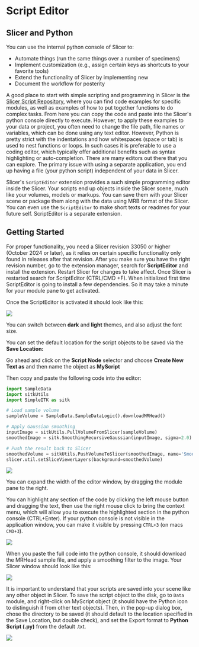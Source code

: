 # Script Editor

## Slicer and Python
You can use the internal python console of  Slicer to:
  * Automate things (run the same things over a number of specimens)
  * Implement customization (e.g., assign certain keys as shortcuts to your favorite tools)
  * Extend the functionality of Slicer by implementing new 
  * Document the workflow for posterity
  
A good place to start with simple scripting and programming in Slicer is the [Slicer Script Repository](https://slicer.readthedocs.io/en/latest/developer_guide/script_repository.html), where you can find code examples for specific modules, as well as examples of how to put together functions to do complex tasks. From here you can copy the code and paste into the Slicer's python console directly to execute. However, to apply these examples to your data or project, you often need to change the file path, file names or variables, which can be done using any text editor. However, Python is pretty strict with the indentations and how whitespaces (space or tab) is used to nest functions or loops. In such cases it is preferable to use a coding editor, which typically offer additional benefits such as syntax highlighting or auto-completion. There are many editors out there that you can explore. The primary issue with using a separate application, you end up having a file (your python script) independent of your data in Slicer.

Slicer's `ScriptEditor` extension provides a such simple programming editor inside the Slicer. Your scripts end up objects inside the Slicer scene, much like your volumes, models or markups. You can save them with your Slicer scene or package them along with the data using MRB format of the Slicer. You can even use the `ScriptEditor` to make short texts or readmes for your future self. ScriptEditor is a separate extension. 

## Getting Started

For proper functionality, you need a Slicer revision 33050 or higher (October 2024 or later), as it relies on certain specific functionality only found in releases after that revision. After you make sure you have the right revision number, go to the extension manager, search for **ScriptEditor** and install the extension. Restart Slicer for changes to take affect. Once Slicer is restarted search for ScriptEditor (CTRL/CMD +F). When initialized first time ScriptEditor is going to install a few dependencies. So it may take a minute for your module pane to get activated.

Once the ScriptEditor is activated it should look like this:

<img src="./editor1.png">

You can switch between **dark** and **light** themes, and also adjust the font size. 

You can set the default location for the script objects to be saved via the **Save Location:** 

Go ahead and click on the **Script Node** selector and choose **Create New Text as** and then name the object as **MyScript**

Then copy and paste the following code into the editor:

```Python
import SampleData
import sitkUtils
import SimpleITK as sitk

# Load sample volume
sampleVolume = SampleData.SampleDataLogic().downloadMRHead()

# Apply Gaussian smoothing
inputImage = sitkUtils.PullVolumeFromSlicer(sampleVolume)
smoothedImage = sitk.SmoothingRecursiveGaussian(inputImage, sigma=2.0)

# Push the result back to Slicer
smoothedVolume = sitkUtils.PushVolumeToSlicer(smoothedImage, name='SmoothedVolume')
slicer.util.setSliceViewerLayers(background=smoothedVolume) 
```
<img src='./editor2.png'>

You can expand the width of the editor window, by dragging the module pane to the right.  

You can highlight any section of the code by clicking the left mouse button and dragging the text, then use the right mouse click to bring the context menu, which will allow you to execute the highlighted section in the python console (CTRL+Enter). If your python console is not visible in the application window, you can make it visible by pressing `CTRL+3` (on macs `CMD+3`). 

<img src="./editor3.png">
 
When you paste the full code into the python console, it should download the MRHead sample file, and apply a smoothing filter to the image. Your Slicer window should look like this:

<img src="./editor4.png">

It is important to understand that your scripts are saved into your scene like any other object in Slicer. To save the script object to the disk, go to `Data` module, and right-click on MyScript object (it should have the Python icon to distinguish it from other text objects). Then, in the pop-up dialog box, chose the directory to be saved (it should default to the location specified in the Save Location, but double check), and set the Export format to **Python Script (.py)** from the default .txt. 

<img src="./editor5.png">


